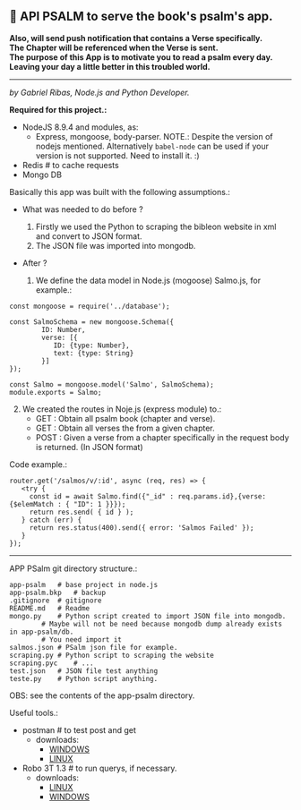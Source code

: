 ## :pray: API PSALM to serve the book's psalm's app.<br /> 
**Also, will send push notification that contains a Verse specifically.**<br />
**The Chapter will be referenced when the Verse is sent.**<br />
**The purpose of this App is to motivate you to read a psalm every day. Leaving your day a little better in this troubled world.**

-------------------------------------------------------------------------------------------------------------------------------
*by Gabriel Ribas, Node.js and Python Developer.*

**Required for this project.:**
  - NodeJS 8.9.4 and modules, as:
    - Express, mongoose, body-parser.
    NOTE.: Despite the version of nodejs mentioned. Alternatively ``babel-node`` can be used if your version is not supported.
           Need to install it. :) 
  - Redis 	# to cache requests
  - Mongo DB


Basically this app was built with the following assumptions.:
- What was needed to do before ?
   1) Firstly we used the Python to scraping the bibleon website in xml and convert to JSON format.
   2) The JSON file was imported into mongodb.

- After ?
   1) We define the data model in Node.js (mogoose) Salmo.js, for example.:

```
const mongoose = require('../database');

const SalmoSchema = new mongoose.Schema({
        ID: Number,
        verse: [{
           ID: {type: Number},
           text: {type: String}
        }]
});

const Salmo = mongoose.model('Salmo', SalmoSchema);
module.exports = Salmo;
```

   2) We created the routes in Noje.js (express module) to.:
      - GET : Obtain all psalm book (chapter and verse).
      - GET : Obtain all verses the from a given chapter.
      - POST : Given a verse from a chapter specifically in the request body is returned. (In JSON format)

Code example.:
```
router.get('/salmos/v/:id', async (req, res) => {
   <try {
     const id = await Salmo.find({"_id" : req.params.id},{verse: {$elemMatch : { "ID": 1 }}});
     return res.send( { id } );
   } catch (err) {
     return res.status(400).send({ error: 'Salmos Failed' });
   }
});
```

-----------------------------------------------------------------------------------------------------------------------------------------------------------
APP PSalm git directory structure.:
```
app-psalm 	# base project in node.js
app-psalm.bkp   # backup
.gitignore	# gitignore
README.md	# Readme
mongo.py	# Python script created to import JSON file into mongodb. 
		# Maybe will not be need because mongodb dump already exists in app-psalm/db.
		# You need import it
salmos.json	# PSalm json file for example.
scraping.py	# Python script to scraping the website
scraping.pyc	# ...
test.json	# JSON file test anything
teste.py	# Python script anything.
```
OBS: see the contents of the app-psalm directory.

Useful tools.:
- postman	# to test post and get
  - downloads:
     - [WINDOWS](https://dl.pstmn.io/download/latest/win64)
     - [LINUX](https://dl.pstmn.io/download/latest/linux64) 
- Robo 3T 1.3	# to run querys, if necessary.
  - downloads:
     - [LINUX](https://download-test.robomongo.org/linux/robo3t-1.3.1-linux-x86_64-7419c406.tar.gz)
     - [WINDOWS](https://download-test.robomongo.org/windows/robo3t-1.3.1-windows-x86_64-7419c406.exe)

